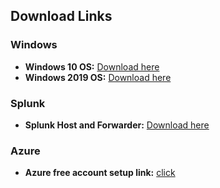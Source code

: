 ## Download Links

### Windows

- **Windows 10 OS:** [Download here](https://www.microsoft.com/en-us/evalcenter/)
- **Windows 2019 OS:** [Download here](https://www.microsoft.com/en-us/evalcenter/)

### Splunk

- **Splunk Host and Forwarder:** [Download here](https://www.splunk.com/en_us/download.html)

### Azure 

- **Azure free account setup link:** [click](https://azure.microsoft.com/en-in/free)
